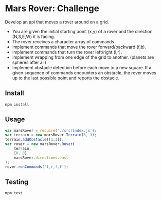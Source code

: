 # Mars Rover: Challenge

Develop an api that moves a rover around on a grid.

* You are given the initial starting point (x,y) of a rover and the direction (N,S,E,W) it is facing.
* The rover receives a character array of commands.
* Implement commands that move the rover forward/backward (f,b).
* Implement commands that turn the rover left/right (l,r).
* Implement wrapping from one edge of the grid to another. (planets are spheres after all)
* Implement obstacle detection before each move to a new square. If a given sequence of commands encounters
an obstacle, the rover moves up to the last possible point and reports the obstacle.

## Install
```
npm install
```

## Usage
```javascript
var marsRover = require('./src/index.js');
var terrain = new marsRover.Terrain(3, 3);
terrain.addObstacle([1,1]);
var rover = new marsRover.Rover(
    terrain,
    [0, 0],
    marsRover.directions.east
);
rover.runCommands('f,r,f,f');
```

## Testing
```
npm test
```
